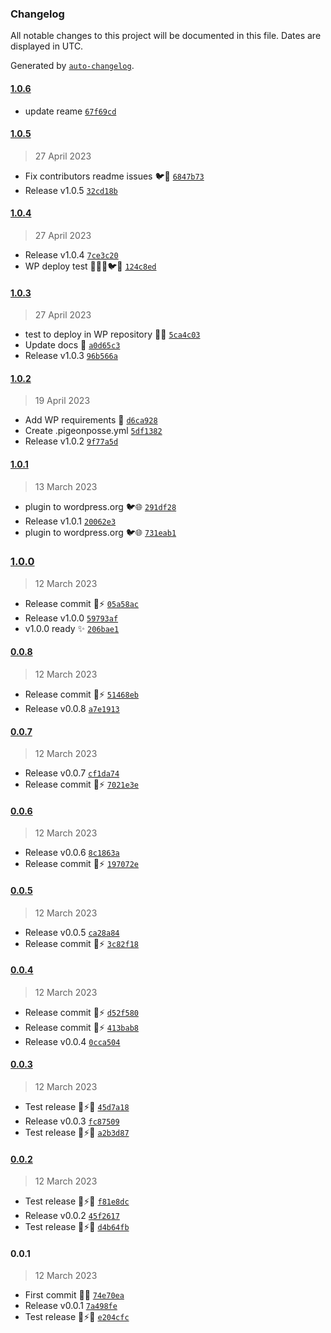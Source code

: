 ### Changelog

All notable changes to this project will be documented in this file. Dates are displayed in UTC.

Generated by [`auto-changelog`](https://github.com/CookPete/auto-changelog).

#### [1.0.6](https://github.com/pigeonposse/fake-admin/compare/1.0.5...1.0.6)

- update reame [`67f69cd`](https://github.com/pigeonposse/fake-admin/commit/67f69cd5fa11b6eb0d3bc42e000d1458d26e1408)

#### [1.0.5](https://github.com/pigeonposse/fake-admin/compare/1.0.4...1.0.5)

> 27 April 2023

- Fix contributors readme issues 🐦🚀 [`6847b73`](https://github.com/pigeonposse/fake-admin/commit/6847b7361c757cd1496ac9ede864ba45238ead29)
- Release v1.0.5 [`32cd18b`](https://github.com/pigeonposse/fake-admin/commit/32cd18b46c72b95dab046167e92a240a8ee6df9d)

#### [1.0.4](https://github.com/pigeonposse/fake-admin/compare/1.0.3...1.0.4)

> 27 April 2023

- Release v1.0.4 [`7ce3c20`](https://github.com/pigeonposse/fake-admin/commit/7ce3c20df61c82274a3ea35423e1faf56038bc60)
- WP deploy test 📝💙🚀🐦🌈 [`124c8ed`](https://github.com/pigeonposse/fake-admin/commit/124c8ed29a23373b0cb8bb4d3f762c592d5dc9de)

#### [1.0.3](https://github.com/pigeonposse/fake-admin/compare/1.0.2...1.0.3)

> 27 April 2023

- test to deploy in WP repository 💙🚀 [`5ca4c03`](https://github.com/pigeonposse/fake-admin/commit/5ca4c03f91359b2d3e6e068183b9dab8a99604ba)
- Update docs 🌈 [`a0d65c3`](https://github.com/pigeonposse/fake-admin/commit/a0d65c33f3d4db099ceffa9f938957b809315084)
- Release v1.0.3 [`96b566a`](https://github.com/pigeonposse/fake-admin/commit/96b566a0efcc12aaa38d75a5dcd649227ee0eca3)

#### [1.0.2](https://github.com/pigeonposse/fake-admin/compare/1.0.1...1.0.2)

> 19 April 2023

- Add WP requirements 🚀 [`d6ca928`](https://github.com/pigeonposse/fake-admin/commit/d6ca928c065e62d734692ffba712fd316e32c4d4)
- Create .pigeonposse.yml [`5df1382`](https://github.com/pigeonposse/fake-admin/commit/5df1382fbfc0b6ffb35794cb2a8878574a0a2378)
- Release v1.0.2 [`9f77a5d`](https://github.com/pigeonposse/fake-admin/commit/9f77a5dcd4923bc299db5d9b04250be28f9817f6)

#### [1.0.1](https://github.com/pigeonposse/fake-admin/compare/1.0.0...1.0.1)

> 13 March 2023

- plugin to wordpress.org 🐦🌐 [`291df28`](https://github.com/pigeonposse/fake-admin/commit/291df284565ec3c3fb8b232fe328b68349b86245)
- Release v1.0.1 [`20062e3`](https://github.com/pigeonposse/fake-admin/commit/20062e3d202edcad124f3f6871e64733e9b64170)
- plugin to wordpress.org 🐦🌐 [`731eab1`](https://github.com/pigeonposse/fake-admin/commit/731eab1f10c0d4262fcd46faf4cf9732f06a2ef2)

### [1.0.0](https://github.com/pigeonposse/fake-admin/compare/0.0.8...1.0.0)

> 12 March 2023

- Release commit 🌈⚡️ [`05a58ac`](https://github.com/pigeonposse/fake-admin/commit/05a58ac100800292c26553f275077610384ad384)
- Release v1.0.0 [`59793af`](https://github.com/pigeonposse/fake-admin/commit/59793afa47c6eaea00c7c59e006aea8fcc173a0c)
- v1.0.0 ready ✨ [`206bae1`](https://github.com/pigeonposse/fake-admin/commit/206bae1240a9b0170cf3647704ac5df8acbddd11)

#### [0.0.8](https://github.com/pigeonposse/fake-admin/compare/0.0.7...0.0.8)

> 12 March 2023

- Release commit 🌈⚡️ [`51468eb`](https://github.com/pigeonposse/fake-admin/commit/51468ebd515ad57ac1e42d9af8eb48dd35ffcc2e)
- Release v0.0.8 [`a7e1913`](https://github.com/pigeonposse/fake-admin/commit/a7e1913761cf7b57b17333d2d8ccde0e2fa74df1)

#### [0.0.7](https://github.com/pigeonposse/fake-admin/compare/0.0.6...0.0.7)

> 12 March 2023

- Release v0.0.7 [`cf1da74`](https://github.com/pigeonposse/fake-admin/commit/cf1da7468f0a2614a62d5f963c76e2293d5e7290)
- Release commit 🌈⚡️ [`7021e3e`](https://github.com/pigeonposse/fake-admin/commit/7021e3e91b30e074ea9c16f7bd3a20654d718add)

#### [0.0.6](https://github.com/pigeonposse/fake-admin/compare/0.0.5...0.0.6)

> 12 March 2023

- Release v0.0.6 [`8c1863a`](https://github.com/pigeonposse/fake-admin/commit/8c1863a818ba036552a91cccc2fc8f2fb5131684)
- Release commit 🌈⚡️ [`197072e`](https://github.com/pigeonposse/fake-admin/commit/197072e46b0e3dd718e9bf5d2da2826e69c42f62)

#### [0.0.5](https://github.com/pigeonposse/fake-admin/compare/0.0.4...0.0.5)

> 12 March 2023

- Release v0.0.5 [`ca28a84`](https://github.com/pigeonposse/fake-admin/commit/ca28a846455f393ca15097d43eb39218b8482408)
- Release commit 🌈⚡️ [`3c82f18`](https://github.com/pigeonposse/fake-admin/commit/3c82f184c04d5837d31ac35655bb4089f01cdb10)

#### [0.0.4](https://github.com/pigeonposse/fake-admin/compare/0.0.3...0.0.4)

> 12 March 2023

- Release commit 🌈⚡️ [`d52f580`](https://github.com/pigeonposse/fake-admin/commit/d52f580089f57084b68763eb2dbbc24e06794bad)
- Release commit 🌈⚡️ [`413bab8`](https://github.com/pigeonposse/fake-admin/commit/413bab8cb5ee5a5ca1fe66fb31ee7a0457b43b72)
- Release v0.0.4 [`0cca504`](https://github.com/pigeonposse/fake-admin/commit/0cca504e320cc8b19894533346f82f2c89277752)

#### [0.0.3](https://github.com/pigeonposse/fake-admin/compare/0.0.2...0.0.3)

> 12 March 2023

- Test release 🔌⚡🌐 [`45d7a18`](https://github.com/pigeonposse/fake-admin/commit/45d7a18af04f39bab1bb07cf4344b5e4678af3b5)
- Release v0.0.3 [`fc87509`](https://github.com/pigeonposse/fake-admin/commit/fc87509421288c59d22b0350a48b338965a5402a)
- Test release 🔌⚡🌐 [`a2b3d87`](https://github.com/pigeonposse/fake-admin/commit/a2b3d87acbf231c3838d7fd590089f08fbce6c3e)

#### [0.0.2](https://github.com/pigeonposse/fake-admin/compare/0.0.1...0.0.2)

> 12 March 2023

- Test release 🔌⚡🌐 [`f81e8dc`](https://github.com/pigeonposse/fake-admin/commit/f81e8dc53a35ca00c1f3f9badf499afa8b6222b3)
- Release v0.0.2 [`45f2617`](https://github.com/pigeonposse/fake-admin/commit/45f26170c64d7a2afcc7ba9d6cec9af80de3af0e)
- Test release 🔌⚡🌐 [`d4b64fb`](https://github.com/pigeonposse/fake-admin/commit/d4b64fb5d048a798e8da0397deecad50b08dd4a5)

#### 0.0.1

> 12 March 2023

- First commit 🌈🔌 [`74e70ea`](https://github.com/pigeonposse/fake-admin/commit/74e70ea03583d9bd3058bb54ebcd9ce71856048e)
- Release v0.0.1 [`7a498fe`](https://github.com/pigeonposse/fake-admin/commit/7a498fe7fc86d9f52386e54f894e2acc81afb929)
- Test release 🔌⚡🌐 [`e204cfc`](https://github.com/pigeonposse/fake-admin/commit/e204cfc22fb1f8c5a005091d9ddc1953042d34a0)
